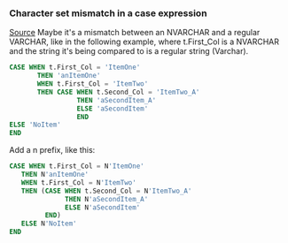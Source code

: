 ### Character set mismatch in a case expression
[Source](https://stackoverflow.com/a/10521505)
Maybe it's a mismatch between an NVARCHAR and a regular VARCHAR, like in the following example, where t.First_Col is a NVARCHAR and the string it's being compared to is a regular string (Varchar).
```sql
CASE WHEN t.First_Col = 'ItemOne'
       THEN 'anItemOne'
       WHEN t.First_Col = 'ItemTwo'
       THEN CASE WHEN t.Second_Col = 'ItemTwo_A'
                 THEN 'aSecondItem_A'
                 ELSE 'aSecondItem'
                 END
ELSE 'NoItem'
END
```
Add a n prefix, like this:
```sql
CASE WHEN t.First_Col = N'ItemOne'
   THEN N'anItemOne'
   WHEN t.First_Col = N'ItemTwo'
   THEN (CASE WHEN t.Second_Col = N'ItemTwo_A'
              THEN N'aSecondItem_A'
              ELSE N'aSecondItem'
         END)
   ELSE N'NoItem'
END
```
